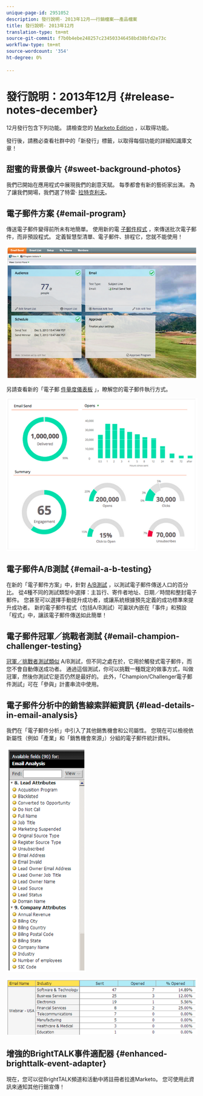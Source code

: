 ```yaml
---
unique-page-id: 2951052
description: 發行說明- 2013年12月——行銷檔案——產品檔案
title: 發行說明- 2013年12月
translation-type: tm+mt
source-git-commit: f7b0b4ebe248257c234503346458bd38bfd2e73c
workflow-type: tm+mt
source-wordcount: '354'
ht-degree: 0%

---
```



# 發行說明：2013年12月 {#release-notes-december}

12月發行包含下列功能。 請檢查您的 [Marketo Edition](http://docs.marketo.com/display/docs/assets/pricing.php) ，以取得功能。

發行後，請務必查看社群中的「新發行」標籤，以取得每個功能的詳細知識庫文章！

## 甜蜜的背景像片 {#sweet-background-photos}

我們已開始在應用程式中展現我們的創意天賦。 每季都會有新的藝術家出演。 為了讓我們開場，我們選了特雷· [拉特克利夫](http://stuckincustoms.smugmug.com/)。

## 電子郵件方案 {#email-program}

傳送電子郵件變得前所未有地簡單。 使用新的電 [子郵件程式](/help/marketo/product-docs/email-marketing/email-programs/creating-an-email-program/understanding-email-programs.md) ，來傳送批次電子郵件，而非預設程式。 定義智慧型清單、電子郵件、排程它，您就不能使用！

![](assets/image2014-9-22-17-3a19-3a55.png)

另請查看新的「電子郵 [件量度儀表板](/help/marketo/product-docs/email-marketing/email-programs/email-program-data/view-the-email-program-dashboard.md) 」，瞭解您的電子郵件執行方式。

![](assets/image2014-9-22-17-3a20-3a14.png)

## 電子郵件A/B測試 {#email-a-b-testing}

在新的「電子郵件方案」中，針對 [A/B測試](/help/marketo/product-docs/email-marketing/email-programs/email-program-actions/email-test-a-b-test/add-an-a-b-test.md) ，以測試電子郵件傳送人口的百分比。 從4種不同的測試類型中選擇：主旨行、寄件者地址、日期／時間和整封電子郵件。 您甚至可以選擇手動提升成功者，或讓系統根據預先定義的成功標準來提升成功者。 新的電子郵件程式（包括A/B測試）可巢狀內嵌在「事件」和預設「程式」中，讓該電子郵件傳送如此簡單！

## 電子郵件冠軍／挑戰者測試 {#email-champion-challenger-testing}

[冠軍／挑戰者測試類似](/help/marketo/product-docs/email-marketing/general/functions-in-the-editor/email-tests-champion-challenger/add-an-email-champion-challenger.md) A/B測試，但不同之處在於，它用於觸發式電子郵件，而您不會自動傳送成功者。 通過這個測試，你可以挑戰一種既定的做事方式，叫做冠軍，然後你測試它是否仍然是最好的。 此外，「Champion/Challenger電子郵件測試」可在「參與」計畫串流中使用。

## 電子郵件分析中的銷售線索詳細資訊 {#lead-details-in-email-analysis}

我們在「電子郵件分析」中引入了其他銷售機會和公司屬性。 您現在可以檢視依新屬性（例如「產業」和「銷售機會來源」）分組的電子郵件統計資料。

![](assets/image2014-9-22-17-3a20-3a43.png)

![](assets/image2014-9-22-17-3a21-3a18.png)

## 增強的BrightTALK事件適配器 {#enhanced-brighttalk-event-adapter}

現在，您可以從BrightTALK頻道和活動中將註冊者拉進Marketo。 您可使用此資訊來通知其他行銷宣傳！
